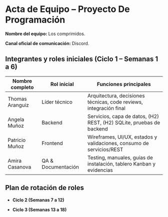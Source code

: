 # Acta de Equipo – Proyecto De Programación 

**Nombre del equipo:** Los comprimidos.

**Canal oficial de comunicación:**  Discord. 

## Integrantes y roles iniciales (Ciclo 1 – Semanas 1 a 6)

| Nombre completo  | Rol inicial         | Funciones principales |
|------------------|--------------------|-----------------------|
| Thomas Aranguiz  | Líder técnico       | Arquitectura, decisiones técnicas, code reviews, integración final |
| Angela Muñoz     | Backend             | Servicios, capa de datos, (H2) REST, (H2) SQLite, pruebas de backend |
| Patricio Muñoz   | Frontend            | Wireframes, UI/UX, estados y validaciones, consumo de servicios/REST |
| Amira Casanova   | QA & Documentación  | Testing, manuales, guías de instalación, tablero Kanban y evidencias |

## Plan de rotación de roles

- **Ciclo 2 (Semanas 7 a 12)**  

- **Ciclo 3 (Semanas 13 a 18)**  
  
